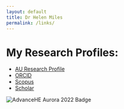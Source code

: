 ```yaml
---
layout: default
title: Dr Helen Miles
permalink: /links/
---
```


# My Research Profiles:
- [AU Research Profile](https://pure.aber.ac.uk/portal/en/persons/helen-miles(7b18b132-9dc9-4f58-83cb-271020a0418f).html)
- [ORCID](https://orcid.org/0000-0003-4063-6479)
- [Scopus](https://www.scopus.com/authid/detail.uri?authorId=54893533400)
- [Scholar](https://scholar.google.co.uk/citations?user=OWuu1f0AAAAJ&hl=en)

![AdvanceHE Aurora 2022 Badge](https://eu.api.accredible.com/v1/frontend/credential_website_embed_image/badge/2405088)
<div data-iframe-width="150" data-iframe-height="270" data-share-badge-id="4e1c107b-adfe-40bc-ac8f-bc046c3d71d8" data-share-badge-host="https://www.credly.com"></div><script type="text/javascript" async src="//cdn.credly.com/assets/utilities/embed.js"></script>
